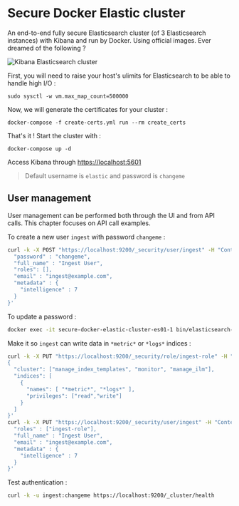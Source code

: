 # Secure Docker Elastic cluster

An end-to-end fully secure Elasticsearch cluster (of 3 Elasticsearch instances) with Kibana and run by Docker. Using official images. Ever dreamed of the following ?

![Kibana Elasticsearch cluster](./images/kibana_elasticsearch_cluster.png)

First, you will need to raise your host's ulimits for Elasticsearch to be able to handle high I/O :

```console
sudo sysctl -w vm.max_map_count=500000
```

Now, we will generate the certificates for your cluster :

```console
docker-compose -f create-certs.yml run --rm create_certs
```

That's it ! Start the cluster with :

```console
docker-compose up -d
```

Access Kibana through [https://localhost:5601](https://localhost:5601)

> Default username is `elastic` and password is `changeme`

## User management

User management can be performed both through the UI and from API calls. This chapter focuses on API call examples.

To create a new user `ingest` with password `changeme` :

```bash
curl -k -X POST "https://localhost:9200/_security/user/ingest" -H "Content-Type: application/json" -u elastic:changeme -d '{
  "password" : "changeme",
  "full_name" : "Ingest User",
  "roles": [],
  "email" : "ingest@example.com",
  "metadata" : {
    "intelligence" : 7
  }
}'
```

To update a password :

```bash
docker exec -it secure-docker-elastic-cluster-es01-1 bin/elasticsearch-users passwd admin
```

Make it so `ingest` can write data in `*metric*` or `*logs*` indices :

```bash
curl -k -X PUT "https://localhost:9200/_security/role/ingest-role" -H "Content-Type: application/json" -u elastic:changeme -d'
{
  "cluster": ["manage_index_templates", "monitor", "manage_ilm"],
  "indices": [
    {
      "names": [ "*metric*", "*logs*" ],
      "privileges": ["read","write"]
    }
  ]
}'
curl -k -X PUT "https://localhost:9200/_security/user/ingest" -H "Content-Type: application/json" -u elastic:changeme -d '{
  "roles" : ["ingest-role"],
  "full_name" : "Ingest User",
  "email" : "ingest@example.com",
  "metadata" : {
    "intelligence" : 7
  }
}'
```

Test authentication :

```bash
curl -k -u ingest:changeme https://localhost:9200/_cluster/health
```
